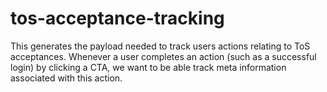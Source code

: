 # tos-acceptance-tracking

This generates the payload needed to track users actions relating to ToS acceptances.
Whenever a user completes an action (such as a successful login) by clicking a CTA, we want to be able track meta information associated with this action.
